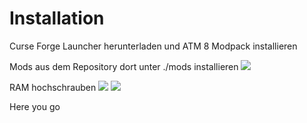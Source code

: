 # Installation

Curse Forge Launcher herunterladen und ATM 8 Modpack installieren

Mods aus dem Repository dort unter ./mods installieren
![](https://i.imgur.com/rnSnJGd.png)

RAM hochschrauben
![](https://i.imgur.com/vfdjHeE.png)
![](https://i.imgur.com/NQEYS40.png)

Here you go
